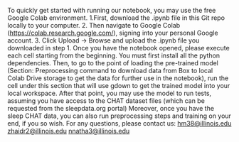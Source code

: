 To quickly get started with running our notebook, you may use the free Google Colab environment.
 1.First, download the .ipynb file in this Git repo locally to your computer.
 2. Then navigate to Google Colab (https://colab.research.google.com/), signing into your personal Google account.
 3. Click Upload -> Browse and upload the .ipynb file you downloaded in step 1.
Once you have the notebook opened, please execute each cell starting from the beginning.
You must first install all the python dependencies.
Then, to go to the point of loading the pre-trained model (Section: Preprocessing command to download data from Box to local Colab Drive storage to get the data for further use in the notebook), run the cell under this section that will use gdown to get the trained model into your local workspace.
After that point, you may use the model to run tests, assuming you have access to the CHAT dataset files (which can be requested from the sleepdata.org portal)
Moreover, once you have the sleep CHAT data, you can also run preprocessing steps and training on your end, if you so wish.
For any questions, please contact us:
hm38@illinois.edu
zhaidr2@illinois.edu
nnatha3@illinois.edu

